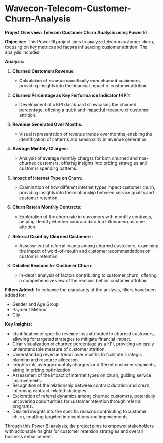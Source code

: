 # Wavecon-Telecom-Customer-Churn-Analysis
**Project Overview: Telecom Customer Churn Analysis using Power BI**

**Objective:**
This Power BI project aims to analyze telecom customer churn, focusing on key metrics and factors influencing customer attrition. The analysis includes:

**Analysis:**

1. **Churned Customers Revenue:**
   - Calculation of revenue specifically from churned customers, providing insights into the financial impact of customer attrition.

2. **Churned Percentage as Key Performance Indicator (KPI):**
   - Development of a KPI dashboard showcasing the churned percentage, offering a quick and impactful measure of customer attrition.

3. **Revenue Generated Over Months:**
   - Visual representation of revenue trends over months, enabling the identification of patterns and seasonality in revenue generation.

4. **Average Monthly Charges:**
   - Analysis of average monthly charges for both churned and non-churned customers, offering insights into pricing strategies and customer spending patterns.

5. **Impact of Internet Type on Churn:**
   - Examination of how different internet types impact customer churn, providing insights into the relationship between service quality and customer retention.

6. **Churn Rate in Monthly Contracts:**
   - Exploration of the churn rate in customers with monthly contracts, helping identify whether contract duration influences customer attrition.

7. **Referral Count by Churned Customers:**
   - Assessment of referral counts among churned customers, examining the impact of word-of-mouth and customer recommendations on customer retention.

8. **Detailed Reasons for Customer Churn:**
   - In-depth analysis of factors contributing to customer churn, offering a comprehensive view of the reasons behind customer attrition.

**Filters Added:**
To enhance the granularity of the analysis, filters have been added for:
   - Gender and Age Group
   - Payment Method
   - City

**Key Insights:**

- Identification of specific revenue loss attributed to churned customers, allowing for targeted strategies to mitigate financial impact.
- Clear visualization of churned percentage as a KPI, providing an easily understandable measure of customer attrition.
- Understanding revenue trends over months to facilitate strategic planning and resource allocation.
- Insights into average monthly charges for different customer segments, aiding in pricing optimization.
- Assessment of the impact of internet types on churn, guiding service improvements.
- Recognition of the relationship between contract duration and churn, informing contract-related strategies.
- Exploration of referral dynamics among churned customers, potentially uncovering opportunities for customer retention through referral programs.
- Detailed insights into the specific reasons contributing to customer churn, enabling targeted interventions and improvements.

Through this Power BI analysis, the project aims to empower stakeholders with actionable insights for customer retention strategies and overall business enhancement.
